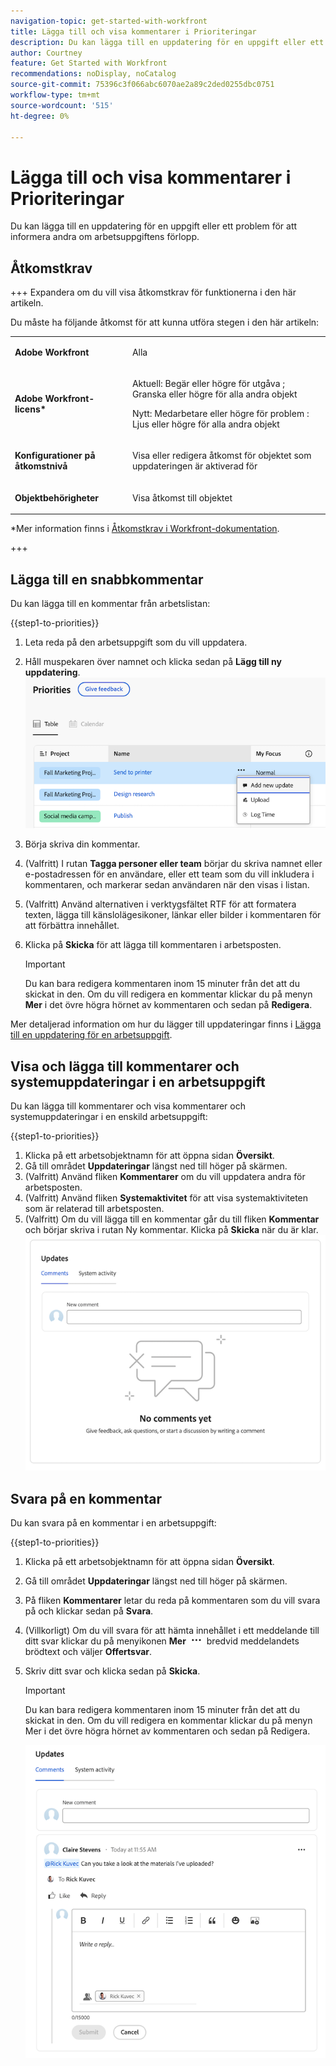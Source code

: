 ```yaml
---
navigation-topic: get-started-with-workfront
title: Lägga till och visa kommentarer i Prioriteringar
description: Du kan lägga till en uppdatering för en uppgift eller ett problem för att informera andra om arbetsuppgiftens förlopp.
author: Courtney
feature: Get Started with Workfront
recommendations: noDisplay, noCatalog
source-git-commit: 75396c3f066abc6070ae2a89c2ded0255dbc0751
workflow-type: tm+mt
source-wordcount: '515'
ht-degree: 0%

---
```



# Lägga till och visa kommentarer i Prioriteringar

Du kan lägga till en uppdatering för en uppgift eller ett problem för att informera andra om arbetsuppgiftens förlopp.

## Åtkomstkrav

+++ Expandera om du vill visa åtkomstkrav för funktionerna i den här artikeln.

Du måste ha följande åtkomst för att kunna utföra stegen i den här artikeln:

<table style="table-layout:auto"> 
 <col> 
 </col> 
 <col> 
 </col> 
 <tbody> 
  <tr> 
   <td role="rowheader"><strong>Adobe Workfront</strong></td> 
   <td> <p>Alla</p> </td> 
  </tr> 
  <tr> 
   <td role="rowheader"><strong>Adobe Workfront-licens*</strong></td> 
   <td> 
   <p>Aktuell: Begär eller högre för utgåva <!--and documents-->; Granska eller högre för alla andra objekt</p>
   <p>Nytt: Medarbetare eller högre för problem <!--and documents-->: Ljus eller högre för alla andra objekt</p> 
   </td> 
  </tr> 
  <tr> 
   <td role="rowheader"><strong>Konfigurationer på åtkomstnivå</strong></td> 
   <td> <p>Visa eller redigera åtkomst för objektet som uppdateringen är aktiverad för</p></td> 
  </tr> 
  <tr> 
   <td role="rowheader"><strong>Objektbehörigheter</strong></td> 
   <td> <p>Visa åtkomst till objektet</p></td> 
  </tr> 
 </tbody> 
</table>

*Mer information finns i [Åtkomstkrav i Workfront-dokumentation](/help/quicksilver/administration-and-setup/add-users/access-levels-and-object-permissions/access-level-requirements-in-documentation.md).

+++


## Lägga till en snabbkommentar

Du kan lägga till en kommentar från arbetslistan:

{{step1-to-priorities}}

1. Leta reda på den arbetsuppgift som du vill uppdatera.
1. Håll muspekaren över namnet och klicka sedan på **Lägg till ny uppdatering**.
   ![](assets/add-update.png)
1. Börja skriva din kommentar.
1. (Valfritt) I rutan **Tagga personer eller team** börjar du skriva namnet eller e-postadressen för en användare, eller ett team som du vill inkludera i kommentaren, och markerar sedan användaren när den visas i listan.
1. (Valfritt) Använd alternativen i verktygsfältet RTF för att formatera texten, lägga till känslolägesikoner, länkar eller bilder i kommentaren för att förbättra innehållet.
1. Klicka på **Skicka** för att lägga till kommentaren i arbetsposten.

   >[!IMPORTANT]
   >
   >Du kan bara redigera kommentaren inom 15 minuter från det att du skickat in den. Om du vill redigera en kommentar klickar du på menyn **Mer** i det övre högra hörnet av kommentaren och sedan på **Redigera**.

Mer detaljerad information om hur du lägger till uppdateringar finns i [Lägga till en uppdatering för en arbetsuppgift](/help/quicksilver/workfront-basics/updating-work-items-and-viewing-updates/update-work.md).

## Visa och lägga till kommentarer och systemuppdateringar i en arbetsuppgift

Du kan lägga till kommentarer och visa kommentarer och systemuppdateringar i en enskild arbetsuppgift:

{{step1-to-priorities}}

1. Klicka på ett arbetsobjektnamn för att öppna sidan **Översikt**.
1. Gå till området **Uppdateringar** längst ned till höger på skärmen.
1. (Valfritt) Använd fliken **Kommentarer** om du vill uppdatera andra för arbetsposten.
1. (Valfritt) Använd fliken **Systemaktivitet** för att visa systemaktiviteten som är relaterad till arbetsposten.
1. (Valfritt) Om du vill lägga till en kommentar går du till fliken **Kommentar** och börjar skriva i rutan Ny kommentar. Klicka på **Skicka** när du är klar.
   ![](assets/updates-area-in-overview.png)

## Svara på en kommentar

Du kan svara på en kommentar i en arbetsuppgift:

{{step1-to-priorities}}

1. Klicka på ett arbetsobjektnamn för att öppna sidan **Översikt**.
1. Gå till området **Uppdateringar** längst ned till höger på skärmen.
1. På fliken **Kommentarer** letar du reda på kommentaren som du vill svara på och klickar sedan på **Svara**.
1. (Villkorligt) Om du vill svara för att hämta innehållet i ett meddelande till ditt svar klickar du på menyikonen **Mer** ![](assets/more-icon.png) bredvid meddelandets brödtext och väljer **Offertsvar**.

1. Skriv ditt svar och klicka sedan på **Skicka**.

   >[!IMPORTANT]
   >
   >Du kan bara redigera kommentaren inom 15 minuter från det att du skickat in den. Om du vill redigera en kommentar klickar du på menyn Mer i det övre högra hörnet av kommentaren och sedan på Redigera.

   ![](assets/reply-to-comment.png)